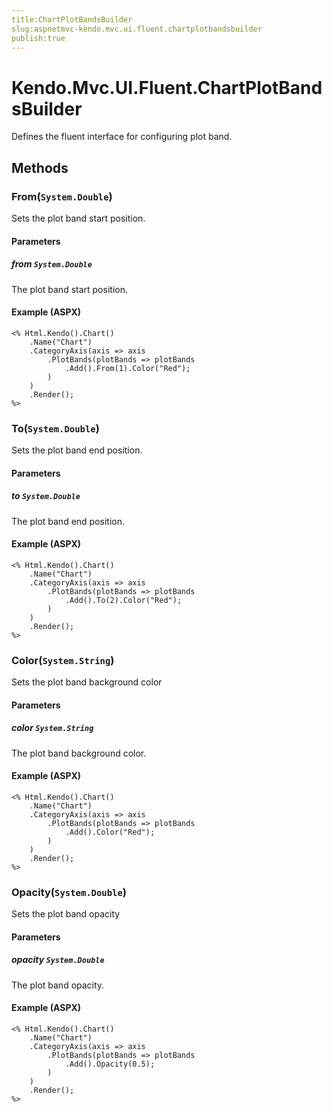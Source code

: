 ```yaml
---
title:ChartPlotBandsBuilder
slug:aspnetmvc-kendo.mvc.ui.fluent.chartplotbandsbuilder
publish:true
---
```


# Kendo.Mvc.UI.Fluent.ChartPlotBandsBuilder
Defines the fluent interface for configuring plot band.



## Methods

### From(`System.Double`)
Sets the plot band start position.


#### Parameters

##### from `System.Double`
The plot band start position.




#### Example (ASPX)
    <% Html.Kendo().Chart()
        .Name("Chart")
        .CategoryAxis(axis => axis
            .PlotBands(plotBands => plotBands
                .Add().From(1).Color("Red");
            )
        )
        .Render();
    %>


### To(`System.Double`)
Sets the plot band end position.


#### Parameters

##### to `System.Double`
The plot band end position.




#### Example (ASPX)
    <% Html.Kendo().Chart()
        .Name("Chart")
        .CategoryAxis(axis => axis
            .PlotBands(plotBands => plotBands
                .Add().To(2).Color("Red");
            )
        )
        .Render();
    %>


### Color(`System.String`)
Sets the plot band background color


#### Parameters

##### color `System.String`
The plot band background color.




#### Example (ASPX)
    <% Html.Kendo().Chart()
        .Name("Chart")
        .CategoryAxis(axis => axis
            .PlotBands(plotBands => plotBands
                .Add().Color("Red");
            )
        )
        .Render();
    %>


### Opacity(`System.Double`)
Sets the plot band opacity


#### Parameters

##### opacity `System.Double`
The plot band opacity.




#### Example (ASPX)
    <% Html.Kendo().Chart()
        .Name("Chart")
        .CategoryAxis(axis => axis
            .PlotBands(plotBands => plotBands
                .Add().Opacity(0.5);
            )
        )
        .Render();
    %>



